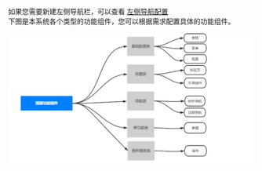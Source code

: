 
如果您需要新建左侧导航栏，可以查看 <a href="#/Functional_building/LeftNav">左侧导航配置</a>   
下图是本系统各个类型的功能组件，您可以根据需求配置具体的功能组件。

![架构](../image/sys/jiagou.png 'size=50%')

